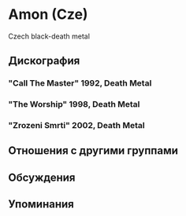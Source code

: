 # Amon (Cze)

Czech black-death metal

## Дискография

### "Call The Master" 1992, Death Metal



### "The Worship" 1998, Death Metal



### "Zrozeni Smrti" 2002, Death Metal




## Отношения с другими группами


## Обсуждения


## Упоминания

